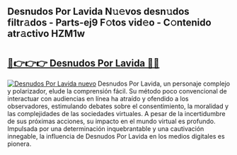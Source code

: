 ## Desnudos Por Lavida N𝚞𝚎vos desn𝚞dos filtr𝚊dos - Parts-ej9 F𝚘tos vid𝚎o - C𝚘ntenido atr𝚊ctivo HZM1w

# <h2><a href="http://mb08ma.tromn.icu/?c=Desnudos+Por+Lavida">🔗👉👉👉 Desnudos Por Lavida 🔗🔗</a></h2>

[![Desnudos Por Lavida nuevo](https://i.imgur.com/pEAQMta.gif)](http://mb08ma.tromn.icu/?c=Desnudos+Por+Lavida)
Desnudos Por Lavida, un personaje complejo y polarizador, elude la comprensión fácil. Su método poco convencional de interactuar con audiencias en línea ha atraído y ofendido a los observadores, estimulando debates sobre el consentimiento, la moralidad y las complejidades de las sociedades virtuales. A pesar de la incertidumbre de sus próximas acciones, su impacto en el mundo virtual es profundo. Impulsada por una determinación inquebrantable y una cautivación innegable, la influencia de Desnudos Por Lavida en los medios digitales es pionera.
